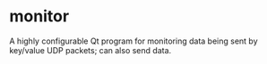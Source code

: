 monitor
=======

A highly configurable Qt program for monitoring data being sent by key/value UDP packets; can also send data.
